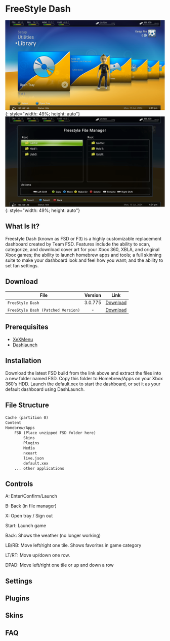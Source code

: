# FreeStyle Dash

![](../assets/images/FSD1.png){: style="width: 49%; height: auto"}
![](../assets/images/FSD2.png){: style="width: 49%; height: auto"}

## What Is It?

Freestyle Dash (known as FSD or F3) is a highly customizable replacement dashboard created by Team FSD. Features include the ability to scan, categorize, and download cover art for your Xbox 360, XBLA, and original Xbox games; the ability to launch homebrew apps and tools; a full skinning suite to make your dashboard look and feel how you want; and the ability to set fan settings.

## Download

| File                               | Version | Link                                                                             |
|------------------------------------|:-------:|----------------------------------------------------------------------------------|
| `FreeStyle Dash`                   | 3.0.775 | [Download](https://consolemods.org/wiki/images/7/76/TeamFSD.Freestyle3.0.775.7z) |
| `FreeStyle Dash (Patched Version)` |    -    | [Download](https://consolemods.org/wiki/images/a/a0/Fsd3.zip)                    |

## Prerequisites

* [XeXMenu](XeXMenu.md)
* [Dashlaunch](../Dashlaunch.md)

## Installation

Download the latest FSD build from the link above and extract the files into a new folder named FSD. Copy this folder to Homebrew/Apps on your Xbox 360's HDD. Launch the default.xex to start the dashboard, or set it as your default dashboard using DashLaunch.

## File Structure

``` { .yaml .no-copy }
Cache (partition 0)
Content
Homebrew/Apps
    FSD (Place unzipped FSD folder here)
        Skins
        Plugins
        Media
        nxeart
        live.json
        default.xex
    ... other applications
```

## Controls

A: Enter/Confirm/Launch

B: Back (in file manager)

X: Open tray / Sign out

Start: Launch game

Back: Shows the weather (no longer working)

LB/RB: Move left/right one tile. Shows favorites in game category

LT/RT: Move up/down one row.

DPAD: Move left/right one tile or up and down a row

## Settings

## Plugins

## Skins

## FAQ